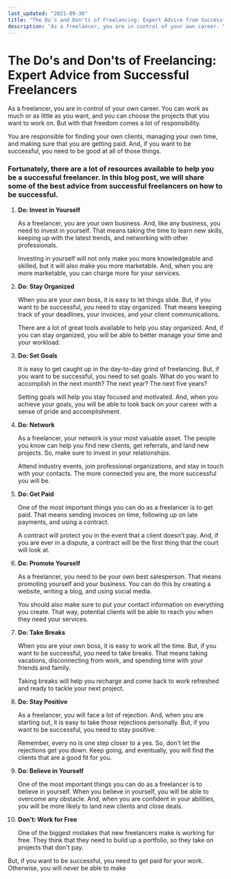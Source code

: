 ```yaml
---
last_updated: "2021-09-30"
title: "The Do's and Don'ts of Freelancing: Expert Advice from Successful Freelancers ⛽️"
description: "As a freelancer, you are in control of your own career. You can work as much or as little as you want, and you can choose the projects that you want to work on. But with that freedom comes a lot of responsibility."
---
```


# The Do's and Don'ts of Freelancing: Expert Advice from Successful Freelancers

As a freelancer, you are in control of your own career. You can work as much or as little as you want, and you can choose the projects that you want to work on. But with that freedom comes a lot of responsibility.

You are responsible for finding your own clients, managing your own time, and making sure that you are getting paid. And, if you want to be successful, you need to be good at all of those things.

### Fortunately, there are a lot of resources available to help you be a successful freelancer. In this blog post, we will share some of the best advice from successful freelancers on how to be successful.

1. **Do: Invest in Yourself**

    As a freelancer, you are your own business. And, like any business, you need to invest in yourself. That means taking the time to learn new skills, keeping up with the latest trends, and networking with other professionals.

    Investing in yourself will not only make you more knowledgeable and skilled, but it will also make you more marketable. And, when you are more marketable, you can charge more for your services.

2. **Do: Stay Organized**

    When you are your own boss, it is easy to let things slide. But, if you want to be successful, you need to stay organized. That means keeping track of your deadlines, your invoices, and your client communications.

    There are a lot of great tools available to help you stay organized. And, if you can stay organized, you will be able to better manage your time and your workload.

3. **Do: Set Goals**

    It is easy to get caught up in the day-to-day grind of freelancing. But, if you want to be successful, you need to set goals. What do you want to accomplish in the next month? The next year? The next five years?

    Setting goals will help you stay focused and motivated. And, when you achieve your goals, you will be able to look back on your career with a sense of pride and accomplishment.

4. **Do: Network**

    As a freelancer, your network is your most valuable asset. The people you know can help you find new clients, get referrals, and land new projects. So, make sure to invest in your relationships.

    Attend industry events, join professional organizations, and stay in touch with your contacts. The more connected you are, the more successful you will be.

5. **Do: Get Paid**

    One of the most important things you can do as a freelancer is to get paid. That means sending invoices on time, following up on late payments, and using a contract.

    A contract will protect you in the event that a client doesn't pay. And, if you are ever in a dispute, a contract will be the first thing that the court will look at.

6. **Do: Promote Yourself**

    As a freelancer, you need to be your own best salesperson. That means promoting yourself and your business. You can do this by creating a website, writing a blog, and using social media.

    You should also make sure to put your contact information on everything you create. That way, potential clients will be able to reach you when they need your services.

7. **Do: Take Breaks**

    When you are your own boss, it is easy to work all the time. But, if you want to be successful, you need to take breaks. That means taking vacations, disconnecting from work, and spending time with your friends and family.

    Taking breaks will help you recharge and come back to work refreshed and ready to tackle your next project.

8. **Do: Stay Positive**

    As a freelancer, you will face a lot of rejection. And, when you are starting out, it is easy to take those rejections personally. But, if you want to be successful, you need to stay positive.

    Remember, every no is one step closer to a yes. So, don't let the rejections get you down. Keep going, and eventually, you will find the clients that are a good fit for you.

9. **Do: Believe in Yourself**

    One of the most important things you can do as a freelancer is to believe in yourself. When you believe in yourself, you will be able to overcome any obstacle. And, when you are confident in your abilities, you will be more likely to land new clients and close deals.

10. **Don't: Work for Free**

    One of the biggest mistakes that new freelancers make is working for free. They think that they need to build up a portfolio, so they take on projects that don't pay.

But, if you want to be successful, you need to get paid for your work. Otherwise, you will never be able to make
